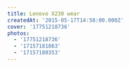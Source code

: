 ```yaml
---
title: Lenovo X230 wear
createdAt: '2015-05-17T14:58:00.000Z'
cover: '17751218736'
photos:
  - '17751218736'
  - '17157181863'
  - '17157180353'
---
```


